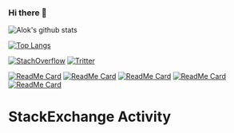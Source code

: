 ### Hi there 👋

![Alok's github stats](https://github-readme-stats.vercel.app/api?username=alokkusingh&hide=contribs,prs&theme=radical)

[![Top Langs](https://github-readme-stats.vercel.app/api/top-langs/?username=alokkusingh&layout=compact)](https://github.com/alokkusingh/github-readme-stats)

[![StachOverflow](https://cdn.sstatic.net/Sites/stackoverflow/Img/favicon.ico?v=ec617d715196)](https://stackoverflow.com/users/1366503/alok-singh)
[![Tritter](https://abs.twimg.com/favicons/twitter.ico)](https://twitter.com/alok_singh)


[![ReadMe Card](https://github-readme-stats.vercel.app/api/pin/?username=alokkusingh&repo=saml)](https://github.com/alokkusingh/saml)
[![ReadMe Card](https://github-readme-stats.vercel.app/api/pin/?username=alokkusingh&repo=x509-authentication)](https://github.com/alokkusingh/x509-authentication)
[![ReadMe Card](https://github-readme-stats.vercel.app/api/pin/?username=alokkusingh&repo=gRPCClient)](https://github.com/alokkusingh/gRPCClient)
[![ReadMe Card](https://github-readme-stats.vercel.app/api/pin/?username=alokkusingh&repo=gRPCServer)](https://github.com/alokkusingh/gRPCServer)
[![ReadMe Card](https://github-readme-stats.vercel.app/api/pin/?username=alokkusingh&repo=spring-batch-parent)](https://github.com/alokkusingh/spring-batch-parent)

# StackExchange Activity
<!-- BLOG-POST-LIST:START -->
<!-- BLOG-POST-LIST:END -->

<!--
**alokkusingh/alokkusingh** is a ✨ _special_ ✨ repository because its `README.md` (this file) appears on your GitHub profile.

Here are some ideas to get you started:

- 🔭 I’m currently working on ...
- 🌱 I’m currently learning ...
- 👯 I’m looking to collaborate on ...
- 🤔 I’m looking for help with ...
- 💬 Ask me about ...
- 📫 How to reach me: ...
- 😄 Pronouns: ...
- ⚡ Fun fact: ...
-->
